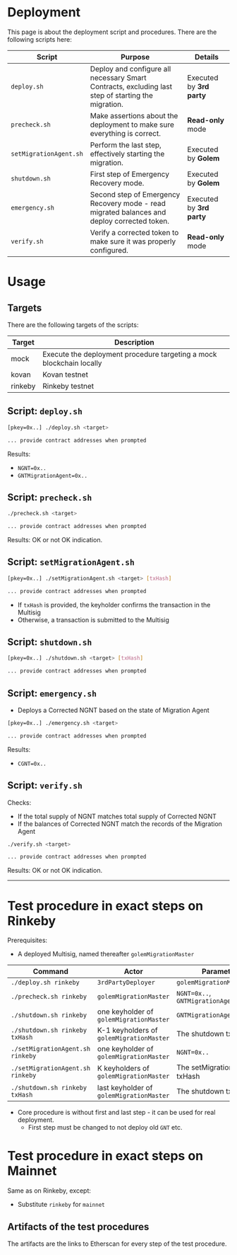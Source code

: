 # Deployment

This page is about the deployment script and procedures.
There are the following scripts here:

Script | Purpose | Details
--- | --- | ---
`deploy.sh` | Deploy and configure all necessary Smart Contracts, excluding last step of starting the migration. | Executed by **3rd party**
`precheck.sh`  | Make assertions about the deployment to make sure everything is correct. | **Read-only** mode
`setMigrationAgent.sh` | Perform the last step, effectively starting the migration. | Executed by **Golem**
`shutdown.sh` | First step of Emergency Recovery mode. | Executed by **Golem**
`emergency.sh` | Second step of Emergency Recovery mode - read migrated balances and deploy corrected token. | Executed by **3rd party**
`verify.sh` | Verify a corrected token to make sure it was properly configured. | **Read-only** mode

# Usage

## Targets

There are the following targets of the scripts:

Target | Description
--- | ---
mock | Execute the deployment procedure targeting a mock blockchain locally
kovan | Kovan testnet
rinkeby | Rinkeby testnet

## Script: `deploy.sh`

```bash
[pkey=0x..] ./deploy.sh <target>

... provide contract addresses when prompted
```

Results:

- `NGNT=0x..`
- `GNTMigrationAgent=0x..`

## Script: `precheck.sh`

```bash
./precheck.sh <target>

... provide contract addresses when prompted
```

Results: OK or not OK indication.

## Script: `setMigrationAgent.sh`

```bash
[pkey=0x..] ./setMigrationAgent.sh <target> [txHash]

... provide contract addresses when prompted
```

- If `txHash` is provided, the keyholder confirms the transaction in the Multisig
- Otherwise, a transaction is submitted to the Multisig

## Script: `shutdown.sh`

```bash
[pkey=0x..] ./shutdown.sh <target> [txHash]

... provide contract addresses when prompted
```

## Script: `emergency.sh`

- Deploys a Corrected NGNT based on the state of Migration Agent

```bash
[pkey=0x..] ./emergency.sh <target>

... provide contract addresses when prompted
```

Results:

- `CGNT=0x..`

## Script: `verify.sh`

Checks:

- If the total supply of NGNT matches total supply of Corrected NGNT
- If the balances of Corrected NGNT match the records of the Migration Agent

```bash
./verify.sh <target>

... provide contract addresses when prompted
```

Results: OK or not OK indication.

---

# Test procedure in exact steps on Rinkeby

Prerequisites:

- A deployed Multisig, named thereafter `golemMigrationMaster`

Command | Actor | Parameters
--- | --- | ---
`./deploy.sh rinkeby` | `3rdPartyDeployer` | `golemMigrationMaster=0x..`
`./precheck.sh rinkeby` | `golemMigrationMaster` | `NGNT=0x..`, `GNTMigrationAgent=0x..`
`./shutdown.sh rinkeby` | one keyholder of `golemMigrationMaster` | `GNTMigrationAgent=0x`
`./shutdown.sh rinkeby txHash` | K-1 keyholders of `golemMigrationMaster` | The shutdown txHash
`./setMigrationAgent.sh rinkeby` | one keyholder of `golemMigrationMaster` | `NGNT=0x..`
`./setMigrationAgent.sh rinkeby` | K keyholders of `golemMigrationMaster` | The setMigrationAgent txHash
`./shutdown.sh rinkeby txHash` | last keyholder of `golemMigrationMaster` | The shutdown txHash

- Core procedure is without first and last step - it can be used for real deployment.
    - First step must be changed to not deploy old `GNT` etc.

# Test procedure in exact steps on Mainnet

Same as on Rinkeby, except:

- Substitute `rinkeby` for `mainnet`

## Artifacts of the test procedures

The artifacts are the links to Etherscan for every step of the test procedure.
